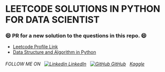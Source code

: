 # LEETCODE SOLUTIONS IN PYTHON FOR DATA SCIENTIST
### 😄 PR for a new solution to the questions in this repo. 😄
+ [Leetcode Profile Link](https://leetcode.com/hritikakolkar/)
+ [Data Structure and Algorithm in Python](https://github.com/HRITIKAKOLKAR/DSA)

###### FOLLOW ME ON &nbsp; [![Linkedin](https://i.stack.imgur.com/gVE0j.png) LinkedIn](https://www.linkedin.com/in/hritikakolkar/) &nbsp; [![GitHub](https://i.stack.imgur.com/tskMh.png) GitHub](https://github.com/HRITIKAKOLKAR/) &nbsp; [Kaggle](https://www.kaggle.com/hritikakolkar)
